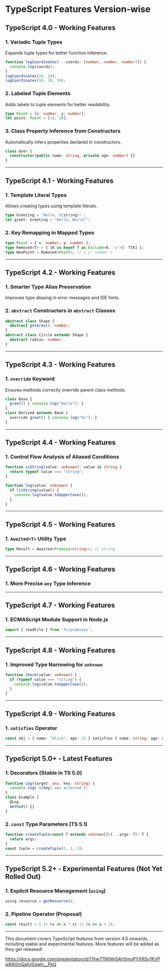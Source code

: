 # TypeScript Features Version-wise

## TypeScript 4.0 - Working Features

### 1. Variadic Tuple Types
Expands tuple types for better function inference.
```ts
function logCoordinates(...coords: [number, number, number?]) {
  console.log(coords);
}
logCoordinates(10, 20);
logCoordinates(10, 20, 30);
```

### 2. Labeled Tuple Elements
Adds labels to tuple elements for better readability.
```ts
type Point = [x: number, y: number];
let point: Point = [10, 20];
```

### 3. Class Property Inference from Constructors
Automatically infers properties declared in constructors.
```ts
class User {
  constructor(public name: string, private age: number) {}
}
```

---

## TypeScript 4.1 - Working Features

### 1. Template Literal Types
Allows creating types using template literals.
```ts
type Greeting = `Hello, ${string}!`;
let greet: Greeting = "Hello, World!";
```

### 2. Key Remapping in Mapped Types
```ts
type Point = { x: number; y: number };
type RemoveX<T> = { [K in keyof T as Exclude<K, 'x'>]: T[K] };
type NewPoint = RemoveX<Point>; // { y: number }
```

---

## TypeScript 4.2 - Working Features

### 1. Smarter Type Alias Preservation
Improves type aliasing in error messages and IDE hints.

### 2. `abstract` Constructors in `abstract` Classes
```ts
abstract class Shape {
  abstract getArea(): number;
}
abstract class Circle extends Shape {
  abstract radius: number;
}
```

---

## TypeScript 4.3 - Working Features

### 1. `override` Keyword
Ensures methods correctly override parent class methods.
```ts
class Base {
  greet() { console.log("Hello"); }
}
class Derived extends Base {
  override greet() { console.log("Hi"); }
}
```

---

## TypeScript 4.4 - Working Features

### 1. Control Flow Analysis of Aliased Conditions
```ts
function isString(value: unknown): value is string {
  return typeof value === "string";
}

function log(value: unknown) {
  if (isString(value)) {
    console.log(value.toUpperCase());
  }
}
```

---

## TypeScript 4.5 - Working Features

### 1. `Awaited<T>` Utility Type
```ts
type Result = Awaited<Promise<string>>; // string
```

---

## TypeScript 4.6 - Working Features

### 1. More Precise `any` Type Inference

---

## TypeScript 4.7 - Working Features

### 1. ECMAScript Module Support in Node.js
```ts
import { readFile } from 'fs/promises';
```

---

## TypeScript 4.8 - Working Features

### 1. Improved Type Narrowing for `unknown`
```ts
function check(value: unknown) {
  if (typeof value === "string") {
    console.log(value.toUpperCase());
  }
}
```

---

## TypeScript 4.9 - Working Features

### 1. `satisfies` Operator
```ts
const obj = { name: "Alice", age: 25 } satisfies { name: string; age: number };
```

---

## TypeScript 5.0+ - Latest Features

### 1. Decorators (Stable in TS 5.0)
```ts
function Log(target: any, key: string) {
  console.log(`${key} was accessed`);
}
class Example {
  @Log
  method() {}
}
```

### 2. `const` Type Parameters (TS 5.1)
```ts
function createTuple<const T extends unknown[]>(...args: T): T {
  return args;
}
const tuple = createTuple(1, 2, 3);
```

---

## TypeScript 5.2+ - Experimental Features (Not Yet Rolled Out)

### 1. Explicit Resource Management (`using`)
```ts
using resource = getResource();
```

### 2. Pipeline Operator (Proposal)
```ts
const result = 5 |> (x => x * x) |> (x => x + 1);
```

---

This document covers TypeScript features from version 4.0 onwards, including stable and experimental features. More features will be added as they get released!


https://docs.google.com/presentation/d/17kw77NlWn5Ah5moPYXRSv1KVPwRA0mQaIUGqwh__PkQ

